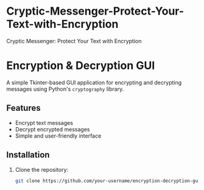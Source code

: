 # Cryptic-Messenger-Protect-Your-Text-with-Encryption
Cryptic Messenger: Protect Your Text with Encryption


# Encryption & Decryption GUI

A simple Tkinter-based GUI application for encrypting and decrypting messages using Python's `cryptography` library.

## Features
- Encrypt text messages
- Decrypt encrypted messages
- Simple and user-friendly interface

## Installation
1. Clone the repository:
   ```sh
   git clone https://github.com/your-username/encryption-decryption-gui.git
